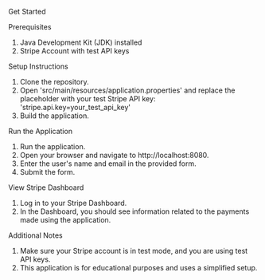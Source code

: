 
Get Started 

Prerequisites
1. Java Development Kit (JDK) installed
2. Stripe Account with test API keys

Setup Instructions
1. Clone the repository.
2. Open 'src/main/resources/application.properties' and replace the placeholder with your test Stripe API key:
   'stripe.api.key=your_test_api_key'
3. Build the application.

Run the Application
1. Run the application.
2. Open your browser and navigate to http://localhost:8080.
3. Enter the user's name and email in the provided form.
4. Submit the form.

View Stripe Dashboard
1. Log in to your Stripe Dashboard.
2. In the Dashboard, you should see information related to the payments made using the application.

Additional Notes
1. Make sure your Stripe account is in test mode, and you are using test API keys.
2. This application is for educational purposes and uses a simplified setup.
